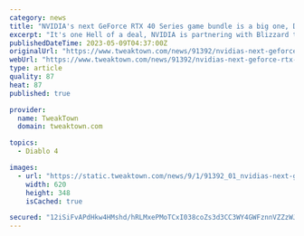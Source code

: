 ```yaml
---
category: news
title: "NVIDIA's next GeForce RTX 40 Series game bundle is a big one, Diablo 4"
excerpt: "It's one Hell of a deal, NVIDIA is partnering with Blizzard to give away copies of Diablo 4 on PC with qualifying GeForce RTX 40 Series GPU purchases."
publishedDateTime: 2023-05-09T04:37:00Z
originalUrl: "https://www.tweaktown.com/news/91392/nvidias-next-geforce-rtx-40-series-game-bundle-is-big-one-diablo-4/index.html"
webUrl: "https://www.tweaktown.com/news/91392/nvidias-next-geforce-rtx-40-series-game-bundle-is-big-one-diablo-4/index.html"
type: article
quality: 87
heat: 87
published: true

provider:
  name: TweakTown
  domain: tweaktown.com

topics:
  - Diablo 4

images:
  - url: "https://static.tweaktown.com/news/9/1/91392_01_nvidias-next-geforce-game-bundle-is-big-one-diablo-4-with-bonus-items.jpg"
    width: 620
    height: 348
    isCached: true

secured: "12iSiFvAPdHkw4HMshd/hRLMxePMoTCxI038coZs3d3CC3WY4GWFznnVZZzWJbsKQu+FNbxDvQFk247AAwAPFGvMP2I8glmwS3HvwIXXYenBO+mJhTCO84Wihi3PgAIzccScGot2njWC4X3PYapJ8H3kr/kj+MnUoGKIJp0JbEXZqWjNgdUYgLTpTgy9odA/F+uu076jOE10Ezm0Sep5nZdy5RcfWgnkM6fBO7aVsaVa2upu3Doxkmx3h8Q+Jjsw2/CXnpawD6kn0xVhOPEMMvODzARmgApmv29AAOe4934QN4N9kSN3jeBjBlUSBFjkFVHK5iOFkPP9/yvEMaG+ZL5LLst1u11VgMyR6VBduDo=;27XfyLALJMzBQTwPqV2FFg=="
---
```


